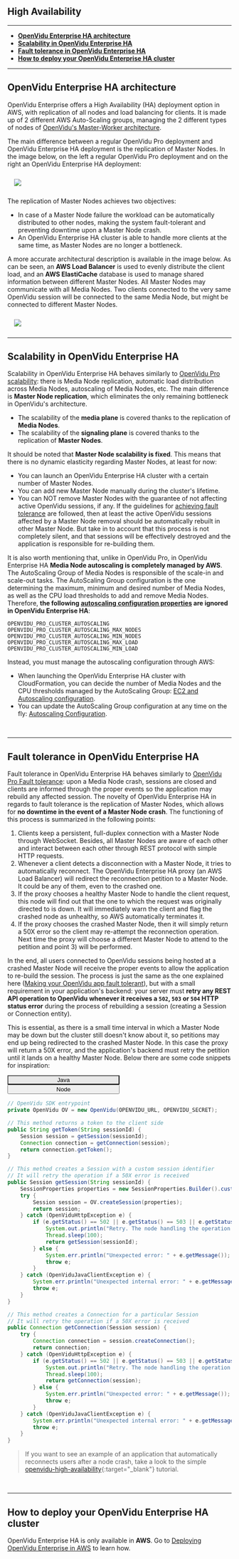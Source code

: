 <h2 id="section-title">High Availability</h2>

---

- **[OpenVidu Enterprise HA architecture](#openvidu-enterprise-ha-architecture)**
- **[Scalability in OpenVidu Enterprise HA](#scalability-in-openvidu-enterprise-ha)**
- **[Fault tolerance in OpenVidu Enterprise HA](#fault-tolerance-in-openvidu-enterprise-ha)**
- **[How to deploy your OpenVidu Enterprise HA cluster](#how-to-deploy-your-openvidu-enterprise-ha-cluster)**

---

## OpenVidu Enterprise HA architecture

OpenVidu Enterprise offers a High Availability (HA) deployment option in AWS, with replication of all nodes and load balancing for clients. It is made up of 2 different AWS Auto-Scaling groups, managing the 2 different types of nodes of [OpenVidu's Master-Worker architecture](openvidu-pro/scalability/#openvidu-pro-architecture).

The main difference between a regular OpenVidu Pro deployment and OpenVidu Enterprise HA deployment is the replication of Master Nodes. In the image below, on the left a regular OpenVidu Pro deployment and on the right an OpenVidu Enterprise HA deployment:

<div class="row">
    <div class="pro-gallery" style="margin: 25px 15px 25px 15px">
        <a data-fancybox="gallery-pro1" href="img/docs/openvidu-enterprise/enterprise-architecture.png"><img class="img-responsive" style="margin: auto; max-height: 480px" src="img/docs/openvidu-enterprise/enterprise-architecture.png"/></a>
    </div>
</div>

The replication of Master Nodes achieves two objectives:

- In case of a Master Node failure the workload can be automatically distributed to other nodes, making the system fault-tolerant and preventing downtime upon a Master Node crash.
- An OpenVidu Enterprise HA cluster is able to handle more clients at the same time, as Master Nodes are no longer a bottleneck.

A more accurate architectural description is available in the image below. As can be seen, an **AWS Load Balancer** is used to evenly distribute the client load, and an **AWS ElastiCache** database is used to manage shared information between different Master Nodes. All Master Nodes may communicate with all Media Nodes. Two clients connected to the very same OpenVidu session will be connected to the same Media Node, but might be connected to different Master Nodes.

<div class="row">
    <div class="pro-gallery" style="margin: 25px 15px 25px 15px">
        <a data-fancybox="gallery-pro1" href="img/docs/openvidu-enterprise/enterprise-architecture-2.png"><img class="img-responsive" style="margin: auto; max-height: 600px" src="img/docs/openvidu-enterprise/enterprise-architecture-2.png"/></a>
    </div>
</div>

---

## Scalability in OpenVidu Enterprise HA

Scalability in OpenVidu Enterprise HA behaves similarly to [OpenVidu Pro scalability](openvidu-pro/scalability): there is Media Node replication, automatic load distribution across Media Nodes, autoscaling of Media Nodes, etc. The main difference is **Master Node replication**, which eliminates the only remaining bottleneck in OpenVidu's architecture.

- The scalability of the **media plane** is covered thanks to the replication of **Media Nodes**.
- The scalability of the **signaling plane** is covered thanks to the replication of **Master Nodes**.

It should be noted that **Master Node scalability is fixed**. This means that there is no dynamic elasticity regarding Master Nodes, at least for now:

- You can launch an OpenVidu Enterprise HA cluster with a certain number of Master Nodes.
- You can add new Master Node manually during the cluster's lifetime.
- You can NOT remove Master Nodes with the guarantee of not affecting active OpenVidu sessions, if any. If the guidelines for [achieving fault tolerance](#fault-tolerance-in-openvidu-enterprise-ha) are followed, then at least the active OpenVidu sessions affected by a Master Node removal should be automatically rebuilt in other Master Node. But take in to account that this process is not completely silent, and that sessions will be effectively destroyed and the application is responsible for re-building them.

It is also worth mentioning that, unlike in OpenVidu Pro, in OpenVidu Enterprise HA **Media Node autoscaling is completely managed by AWS**. The AutoScaling Group of Media Nodes is responsible of the scale-in and scale-out tasks. The AutoScaling Group configuration is the one determining the maximum, minimum and desired number of Media Nodes, as well as the CPU load thresholds to add and remove Media Nodes. Therefore, **the following [autoscaling configuration properties](openvidu-pro/scalability/#enable-autoscaling) are ignored in OpenVidu Enterprise HA**:

```
OPENVIDU_PRO_CLUSTER_AUTOSCALING
OPENVIDU_PRO_CLUSTER_AUTOSCALING_MAX_NODES
OPENVIDU_PRO_CLUSTER_AUTOSCALING_MIN_NODES
OPENVIDU_PRO_CLUSTER_AUTOSCALING_MAX_LOAD
OPENVIDU_PRO_CLUSTER_AUTOSCALING_MIN_LOAD
```

Instead, you must manage the autoscaling configuration through AWS:

- When launching the OpenVidu Enterprise HA cluster with CloudFormation, you can decide the number of Media Nodes and the CPU thresholds managed by the AutoScaling Group: [EC2 and Autoscaling configuration](deployment/enterprise/aws/#53-ec2-and-autoscaling-configuration).
- You can update the AutoScaling Group configuration at any time on the fly: [Autoscaling Configuration](deployment/enterprise/aws/#autoscaling-configuration).

<br>

---

## Fault tolerance in OpenVidu Enterprise HA

Fault tolerance in OpenVidu Enterprise HA behaves similarly to [OpenVidu Pro Fault tolerance](openvidu-pro/fault-tolerance/#how-openvidu-pro-provides-fault-tolerance/): upon a Media Node crash, sessions are closed and clients are informed through the proper events so the application may rebuild any affected session. The novelty of OpenVidu Enterprise HA in regards to fault tolerance is the replication of Master Nodes, which allows for **no downtime in the event of a Master Node crash**. The functioning of this process is summarized in the following points:

1. Clients keep a persistent, full-duplex connection with a Master Node through WebSocket. Besides, all Master Nodes are aware of each other and interact between each other through REST protocol with simple HTTP requests.
2. Whenever a client detects a disconnection with a Master Node, it tries to automatically reconnect. The OpenVidu Enterprise HA proxy (an AWS Load Balancer) will redirect the reconnection petition to a Master Node. It could be any of them, even to the crashed one.
3. If the proxy chooses a healthy Master Node to handle the client request, this node will find out that the one to which the request was originally directed to is down. It will immediately warn the client and flag the crashed node as unhealthy, so AWS automatically terminates it.
4. If the proxy chooses the crashed Master Node, then it will simply return a 50X error so the client may re-attempt the reconnection operation. Next time the proxy will choose a different Master Node to attend to the petition and point 3) will be performed.

In the end, all users connected to OpenVidu sessions being hosted at a crashed Master Node will receive the proper events to allow the application to re-build the session. The process is just the same as the one explained here ([Making your OpenVidu app fault tolerant](openvidu-pro/fault-tolerance/#making-your-openvidu-app-fault-tolerant)), but with a small requirement in your application's backend: your server must **retry any REST API operation to OpenVidu whenever it receives a `502`, `503` or `504` HTTP status error** during the process of rebuilding a session (creating a Session or Connection entity).

This is essential, as there is a small time interval in which a Master Node may be down but the cluster still doesn't know about it, so petitions may end up being redirected to the crashed Master Node. In this case the proxy will return a 50X error, and the application's backend must retry the petition until it lands on a healthy Master Node. Below there are some code snippets for inspiration:

<div class="lang-tabs-container" markdown="1">

<div class="lang-tabs-header">
  <button class="lang-tabs-btn" onclick="changeLangTab(event)" style="background-color: #e8e8e8; color: black; width: 50%">Java</button>
  <button class="lang-tabs-btn" onclick="changeLangTab(event)" style="width: 50%">Node</button>
</div>

<div id="java" class="lang-tabs-content" markdown="1">

```java
// OpenVidu SDK entrypoint
private OpenVidu OV = new OpenVidu(OPENVIDU_URL, OPENVIDU_SECRET);

// This method returns a token to the client side
public String getToken(String sessionId) {
    Session session = getSession(sessionId);
    Connection connection = getConnection(session);
    return connection.getToken();
}

// This method creates a Session with a custom session identifier
// It will retry the operation if a 50X error is received
public Session getSession(String sessionId) {
    SessionProperties properties = new SessionProperties.Builder().customSessionId(sessionId).build();
    try {
        Session session = OV.createSession(properties);
        return session;
    } catch (OpenViduHttpException e) {
        if (e.getStatus() == 502 || e.getStatus() == 503 || e.getStatus() == 504) {
            System.out.println("Retry. The node handling the operation is crashed: " + e.getMessage());
            Thread.sleep(100);
            return getSession(sessionId);
        } else {
            System.err.println("Unexpected error: " + e.getMessage());
            throw e;
        }
    } catch (OpenViduJavaClientException e) {
        System.err.println("Unexpected internal error: " + e.getMessage());
        throw e;
    }
}

// This method creates a Connection for a particular Session
// It will retry the operation if a 50X error is received
public Connection getConnection(Session session) {
    try {
        Connection connection = session.createConnection();
        return connection;
    } catch (OpenViduHttpException e) {
        if (e.getStatus() == 502 || e.getStatus() == 503 || e.getStatus() == 504) {
            System.out.println("Retry. The node handling the operation is crashed: " + e.getMessage());
            Thread.sleep(100);
            return getConnection(session);
        } else {
            System.err.println("Unexpected error: " + e.getMessage());
            throw e;
        }
    } catch (OpenViduJavaClientException e) {
        System.err.println("Unexpected internal error: " + e.getMessage());
        throw e;
    }
}
```

</div>

<div id="node" class="lang-tabs-content" style="display:none" markdown="1">

```javascript
// OpenVidu SDK entrypoint
var OV = new OpenVidu(OPENVIDU_URL, OPENVIDU_SECRET);

// This method returns a token to the client side
async function getToken(sessionId) {
    var session = await getSession(sessionId);
    var connection = await getConnection(session);
    return connection.token;
}

// This method creates a Session with a custom session identifier
// It will retry the operation if a 50X error is received
async function getSession(sessionId) {
    try {
        var session = await OV.createSession({ customSessionId: sessionId });
        return session;
    } catch (error) {
        if (error.message === 502 || error.message === 503 || error.message === 504) {
            console.warn("Retry. The node handling the operation is crashed", e);
            await new Promise(resolve => setTimeout(resolve, 100));
            return await getSession(sessionId);
        } else {
            console.error("Unexpected error", e);
            throw e;
        }
    }
}

// This method creates a Connection for a particular Session
// It will retry the operation if a 50X error is received
async function getConnection(session) {
    try {
        var connection = await session.createConnection({ customSessionId: sessionId });
        return connection;
    } catch (error) {
        if (error.message === 502 || error.message === 503 || error.message === 504) {
            console.warn("Retry. The node handling the operation is crashed", e);
            await new Promise(resolve => setTimeout(resolve, 100));
            return await getConnection(session);
        } else {
            console.error("Unexpected error", e);
            throw e;
        }
    }
}
```

</div>
</div>

> If you want to see an example of an application that automatically reconnects users after a node crash, take a look to the simple [openvidu-high-availability](https://github.com/OpenVidu/openvidu-high-availability){:target="_blank"} tutorial.

<br>

---

## How to deploy your OpenVidu Enterprise HA cluster

OpenVidu Enterprise HA is only available in **AWS**. Go to [Deploying OpenVidu Enterprise in AWS](deployment/enterprise/aws/) to learn how.

<br>

<link rel="stylesheet" href="https://cdnjs.cloudflare.com/ajax/libs/fancybox/3.1.20/jquery.fancybox.min.css" />
<script src="https://cdnjs.cloudflare.com/ajax/libs/fancybox/3.1.20/jquery.fancybox.min.js"></script>
<script>
  $().fancybox({
    selector : '[data-fancybox]',
    infobar : true,
    arrows : false,
    loop: true,
    protect: true,
    transitionEffect: 'slide',
    buttons : [
        'close'
    ],
    clickOutside : 'close',
    clickSlide   : 'close',
  });
</script>

<script>
function changeLangTab(event) {
  var parent = event.target.parentNode.parentNode;
  var txt = event.target.textContent || event.target.innerText;
  var txt = txt.replace(/\s/g, "-").toLowerCase();
  for (var i = 0; i < parent.children.length; i++) {
    var child = parent.children[i];
    // Change appearance of language buttons
    if (child.classList.contains("lang-tabs-header")) {
        for (var j = 0; j < child.children.length; j++) {
            var btn = child.children[j];
            if (btn.classList.contains("lang-tabs-btn")) {
                btn.style.backgroundColor = btn === event.target ? '#e8e8e8' : '#f9f9f9';
                btn.style.color = btn === event.target ? 'black' : '#777';
            }
        }
    }
    // Change visibility of language content
    if (child.classList.contains("lang-tabs-content")) {
        if (child.id === txt) {
            child.style.display = "block";
        } else {
            child.style.display = "none";
        }
    }
  }
}
</script>
